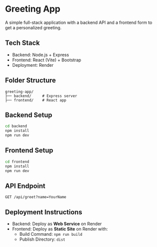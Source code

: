 
# Greeting App

A simple full-stack application with a backend API and a frontend form to get a personalized greeting.

## Tech Stack
- Backend: Node.js + Express
- Frontend: React (Vite) + Bootstrap
- Deployment: Render

## Folder Structure
```
greeting-app/
├── backend/     # Express server
├── frontend/    # React app
```

## Backend Setup
```bash
cd backend
npm install
npm run dev
```

## Frontend Setup
```bash
cd frontend
npm install
npm run dev
```

## API Endpoint
```http
GET /api/greet?name=YourName
```



## Deployment Instructions
- Backend: Deploy as **Web Service** on Render
- Frontend: Deploy as **Static Site** on Render with:
    - Build Command: `npm run build`
    - Publish Directory: `dist`
